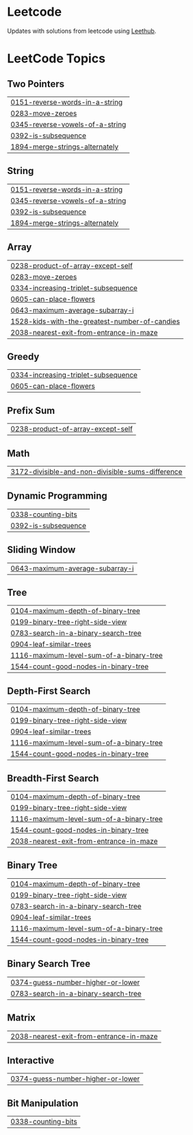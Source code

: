 # Leetcode

Updates with solutions from leetcode using [Leethub](https://github.com/QasimWani/LeetHub).

<!---LeetCode Topics Start-->
# LeetCode Topics
## Two Pointers
|  |
| ------- |
| [0151-reverse-words-in-a-string](https://github.com/Scc33/Leetcode/tree/master/0151-reverse-words-in-a-string) |
| [0283-move-zeroes](https://github.com/Scc33/Leetcode/tree/master/0283-move-zeroes) |
| [0345-reverse-vowels-of-a-string](https://github.com/Scc33/Leetcode/tree/master/0345-reverse-vowels-of-a-string) |
| [0392-is-subsequence](https://github.com/Scc33/Leetcode/tree/master/0392-is-subsequence) |
| [1894-merge-strings-alternately](https://github.com/Scc33/Leetcode/tree/master/1894-merge-strings-alternately) |
## String
|  |
| ------- |
| [0151-reverse-words-in-a-string](https://github.com/Scc33/Leetcode/tree/master/0151-reverse-words-in-a-string) |
| [0345-reverse-vowels-of-a-string](https://github.com/Scc33/Leetcode/tree/master/0345-reverse-vowels-of-a-string) |
| [0392-is-subsequence](https://github.com/Scc33/Leetcode/tree/master/0392-is-subsequence) |
| [1894-merge-strings-alternately](https://github.com/Scc33/Leetcode/tree/master/1894-merge-strings-alternately) |
## Array
|  |
| ------- |
| [0238-product-of-array-except-self](https://github.com/Scc33/Leetcode/tree/master/0238-product-of-array-except-self) |
| [0283-move-zeroes](https://github.com/Scc33/Leetcode/tree/master/0283-move-zeroes) |
| [0334-increasing-triplet-subsequence](https://github.com/Scc33/Leetcode/tree/master/0334-increasing-triplet-subsequence) |
| [0605-can-place-flowers](https://github.com/Scc33/Leetcode/tree/master/0605-can-place-flowers) |
| [0643-maximum-average-subarray-i](https://github.com/Scc33/Leetcode/tree/master/0643-maximum-average-subarray-i) |
| [1528-kids-with-the-greatest-number-of-candies](https://github.com/Scc33/Leetcode/tree/master/1528-kids-with-the-greatest-number-of-candies) |
| [2038-nearest-exit-from-entrance-in-maze](https://github.com/Scc33/Leetcode/tree/master/2038-nearest-exit-from-entrance-in-maze) |
## Greedy
|  |
| ------- |
| [0334-increasing-triplet-subsequence](https://github.com/Scc33/Leetcode/tree/master/0334-increasing-triplet-subsequence) |
| [0605-can-place-flowers](https://github.com/Scc33/Leetcode/tree/master/0605-can-place-flowers) |
## Prefix Sum
|  |
| ------- |
| [0238-product-of-array-except-self](https://github.com/Scc33/Leetcode/tree/master/0238-product-of-array-except-self) |
## Math
|  |
| ------- |
| [3172-divisible-and-non-divisible-sums-difference](https://github.com/Scc33/Leetcode/tree/master/3172-divisible-and-non-divisible-sums-difference) |
## Dynamic Programming
|  |
| ------- |
| [0338-counting-bits](https://github.com/Scc33/Leetcode/tree/master/0338-counting-bits) |
| [0392-is-subsequence](https://github.com/Scc33/Leetcode/tree/master/0392-is-subsequence) |
## Sliding Window
|  |
| ------- |
| [0643-maximum-average-subarray-i](https://github.com/Scc33/Leetcode/tree/master/0643-maximum-average-subarray-i) |
## Tree
|  |
| ------- |
| [0104-maximum-depth-of-binary-tree](https://github.com/Scc33/Leetcode/tree/master/0104-maximum-depth-of-binary-tree) |
| [0199-binary-tree-right-side-view](https://github.com/Scc33/Leetcode/tree/master/0199-binary-tree-right-side-view) |
| [0783-search-in-a-binary-search-tree](https://github.com/Scc33/Leetcode/tree/master/0783-search-in-a-binary-search-tree) |
| [0904-leaf-similar-trees](https://github.com/Scc33/Leetcode/tree/master/0904-leaf-similar-trees) |
| [1116-maximum-level-sum-of-a-binary-tree](https://github.com/Scc33/Leetcode/tree/master/1116-maximum-level-sum-of-a-binary-tree) |
| [1544-count-good-nodes-in-binary-tree](https://github.com/Scc33/Leetcode/tree/master/1544-count-good-nodes-in-binary-tree) |
## Depth-First Search
|  |
| ------- |
| [0104-maximum-depth-of-binary-tree](https://github.com/Scc33/Leetcode/tree/master/0104-maximum-depth-of-binary-tree) |
| [0199-binary-tree-right-side-view](https://github.com/Scc33/Leetcode/tree/master/0199-binary-tree-right-side-view) |
| [0904-leaf-similar-trees](https://github.com/Scc33/Leetcode/tree/master/0904-leaf-similar-trees) |
| [1116-maximum-level-sum-of-a-binary-tree](https://github.com/Scc33/Leetcode/tree/master/1116-maximum-level-sum-of-a-binary-tree) |
| [1544-count-good-nodes-in-binary-tree](https://github.com/Scc33/Leetcode/tree/master/1544-count-good-nodes-in-binary-tree) |
## Breadth-First Search
|  |
| ------- |
| [0104-maximum-depth-of-binary-tree](https://github.com/Scc33/Leetcode/tree/master/0104-maximum-depth-of-binary-tree) |
| [0199-binary-tree-right-side-view](https://github.com/Scc33/Leetcode/tree/master/0199-binary-tree-right-side-view) |
| [1116-maximum-level-sum-of-a-binary-tree](https://github.com/Scc33/Leetcode/tree/master/1116-maximum-level-sum-of-a-binary-tree) |
| [1544-count-good-nodes-in-binary-tree](https://github.com/Scc33/Leetcode/tree/master/1544-count-good-nodes-in-binary-tree) |
| [2038-nearest-exit-from-entrance-in-maze](https://github.com/Scc33/Leetcode/tree/master/2038-nearest-exit-from-entrance-in-maze) |
## Binary Tree
|  |
| ------- |
| [0104-maximum-depth-of-binary-tree](https://github.com/Scc33/Leetcode/tree/master/0104-maximum-depth-of-binary-tree) |
| [0199-binary-tree-right-side-view](https://github.com/Scc33/Leetcode/tree/master/0199-binary-tree-right-side-view) |
| [0783-search-in-a-binary-search-tree](https://github.com/Scc33/Leetcode/tree/master/0783-search-in-a-binary-search-tree) |
| [0904-leaf-similar-trees](https://github.com/Scc33/Leetcode/tree/master/0904-leaf-similar-trees) |
| [1116-maximum-level-sum-of-a-binary-tree](https://github.com/Scc33/Leetcode/tree/master/1116-maximum-level-sum-of-a-binary-tree) |
| [1544-count-good-nodes-in-binary-tree](https://github.com/Scc33/Leetcode/tree/master/1544-count-good-nodes-in-binary-tree) |
## Binary Search Tree
|  |
| ------- |
| [0374-guess-number-higher-or-lower](https://github.com/Scc33/Leetcode/tree/master/0374-guess-number-higher-or-lower) |
| [0783-search-in-a-binary-search-tree](https://github.com/Scc33/Leetcode/tree/master/0783-search-in-a-binary-search-tree) |
## Matrix
|  |
| ------- |
| [2038-nearest-exit-from-entrance-in-maze](https://github.com/Scc33/Leetcode/tree/master/2038-nearest-exit-from-entrance-in-maze) |
## Interactive
|  |
| ------- |
| [0374-guess-number-higher-or-lower](https://github.com/Scc33/Leetcode/tree/master/0374-guess-number-higher-or-lower) |
## Bit Manipulation
|  |
| ------- |
| [0338-counting-bits](https://github.com/Scc33/Leetcode/tree/master/0338-counting-bits) |
<!---LeetCode Topics End-->